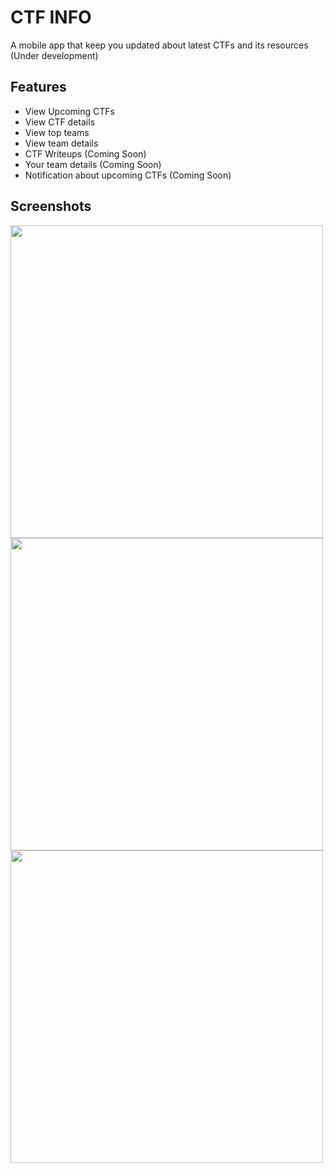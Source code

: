 # CTF INFO

A mobile app that keep you updated about latest CTFs and its resources (Under development)

## Features

- View Upcoming CTFs
- View CTF details
- View top teams
- View team details
- CTF Writeups (Coming Soon)
- Your team details (Coming Soon)
- Notification about upcoming CTFs (Coming Soon)

## Screenshots 

<img src="https://github.com/user-attachments/assets/ad3fb1c3-8f76-4fa2-9be6-5ab4f7239b20" height="500">
<img src="https://github.com/user-attachments/assets/df835580-977c-4592-9f3e-3c7288dc08da" height="500">
<img src="https://github.com/user-attachments/assets/843a1af4-cdad-4891-825b-941f0f38e11f" height="500">


